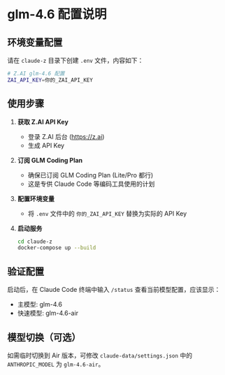 # glm-4.6 配置说明

## 环境变量配置

请在 `claude-z` 目录下创建 `.env` 文件，内容如下：

```bash
# Z.AI glm-4.6 配置
ZAI_API_KEY=你的_ZAI_API_KEY
```

## 使用步骤

1. **获取 Z.AI API Key**
   - 登录 Z.AI 后台 (https://z.ai)
   - 生成 API Key

2. **订阅 GLM Coding Plan**
   - 确保已订阅 GLM Coding Plan (Lite/Pro 都行)
   - 这是专供 Claude Code 等编码工具使用的计划

3. **配置环境变量**
   - 将 `.env` 文件中的 `你的_ZAI_API_KEY` 替换为实际的 API Key

4. **启动服务**
   ```bash
   cd claude-z
   docker-compose up --build
   ```

## 验证配置

启动后，在 Claude Code 终端中输入 `/status` 查看当前模型配置，应该显示：
- 主模型: glm-4.6
- 快速模型: glm-4.6-air

## 模型切换（可选）

如需临时切换到 Air 版本，可修改 `claude-data/settings.json` 中的 `ANTHROPIC_MODEL` 为 `glm-4.6-air`。


